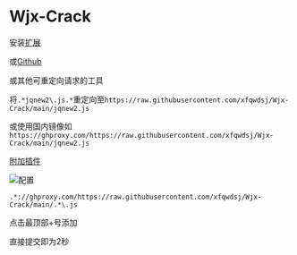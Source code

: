 # Wjx-Crack

安装[扩展](https://chrome.google.com/webstore/detail/reres/gieocpkbblidnocefjakldecahgeeica)

或[Github](https://github.com/annnhan/ReRes)

或其他可重定向请求的工具

将`.*jqnew2\.js.*`重定向至`https://raw.githubusercontent.com/xfqwdsj/Wjx-Crack/main/jqnew2.js`

或使用国内镜像如`https://ghproxy.com/https://raw.githubusercontent.com/xfqwdsj/Wjx-Crack/main/jqnew2.js`

[附加插件](https://chrome.google.com/webstore/detail/modheader/idgpnmonknjnojddfkpgkljpfnnfcklj/)

![配置](https://user-images.githubusercontent.com/37076189/154667530-70e96397-bc98-405b-bad2-a6d7452fa163.png)

`.*://ghproxy.com/https://raw.githubusercontent.com/xfqwdsj/Wjx-Crack/main/.*\.js`

点击最顶部+号添加

直接提交即为2秒